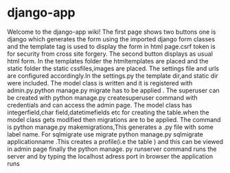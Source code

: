 # django-app
Welcome to the django-app wiki! The first page shows two buttons one is django which generates the form using the imported django form classes and the template tag is used to display the form in html page.csrf token is for security from cross site forgery. 
The second button displays as usual html form. In the templates folder the htmltemplates are placed and the static folder the static cssfiles,images are placed. 
The settings file and urls are configured accordingly.In the settings.py the template dir,and static dir were included. 
The model class is written and it is registered with admin.py.python manage.py migrate has to be applied .
The superuser can be created with python manage.py createsuperuser command with credentials and can access the admin page. 
The model class has integerfield,char field,datetimefields etc for creating the table.when the model class gets modified then migrations are to be applied.
The command is python manage.py makemigrations,This generates a .py file with some label name.
For sqlmigrate use migrate python manage.py sqlmigrate applicationname <application label>.This creates a profile(i.e the table ) and this can be viewed in admin page finally the python manage.
  py runserver command runs the server and by typing the localhost adress port in browser the application runs
